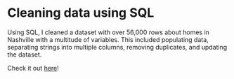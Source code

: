 # Cleaning data using SQL
 
Using SQL, I cleaned a dataset with over 56,000 rows about homes in Nashville with a multitude of variables. This included populating data, separating strings into multiple columns, removing duplicates, and updating the dataset.
 
Check it out [here](https://github.com/ahmeevang/Cleaning-data-using-SQL/blob/main/Cleaning_data.sql)!
